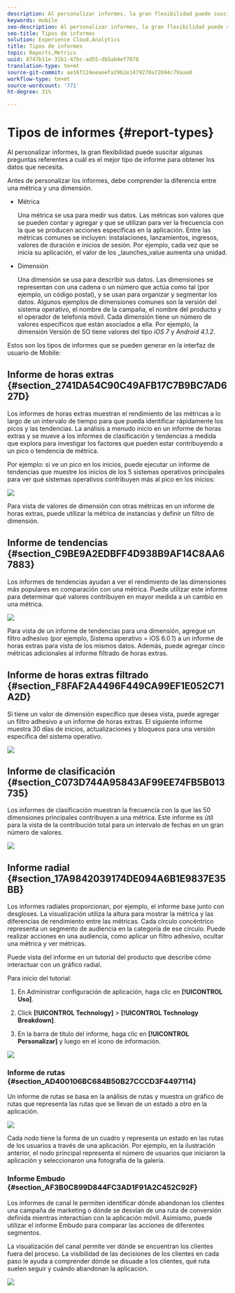 ```yaml
---
description: Al personalizar informes, la gran flexibilidad puede suscitar algunas preguntas referentes a cuál es el mejor tipo de informe para obtener los datos que necesita.
keywords: mobile
seo-description: Al personalizar informes, la gran flexibilidad puede suscitar algunas preguntas referentes a cuál es el mejor tipo de informe para obtener los datos que necesita.
seo-title: Tipos de informes
solution: Experience Cloud,Analytics
title: Tipos de informes
topic: Reports,Metrics
uuid: 8747b11e-31b1-47bc-ad55-db5ab4ef7078
translation-type: tm+mt
source-git-commit: ae16f224eeaeefa29b2e1479270a72694c79aaa0
workflow-type: tm+mt
source-wordcount: '771'
ht-degree: 31%

---
```



# Tipos de informes {#report-types}

Al personalizar informes, la gran flexibilidad puede suscitar algunas preguntas referentes a cuál es el mejor tipo de informe para obtener los datos que necesita.

Antes de personalizar los informes, debe comprender la diferencia entre una métrica y una dimensión.

* Métrica

   Una métrica se usa para medir sus datos. Las métricas son valores que se pueden contar y agregar y que se utilizan para ver la frecuencia con la que se producen acciones específicas en la aplicación. Entre las métricas comunes se incluyen: instalaciones, lanzamientos, ingresos, valores de duración e inicios de sesión. Por ejemplo, cada vez que se inicia su aplicación, el valor de los _launches_value aumenta una unidad.

* Dimensión

   Una dimensión se usa para describir sus datos. Las dimensiones se representan con una cadena o un número que actúa como tal (por ejemplo, un código postal), y se usan para organizar y segmentar los datos. Algunos ejemplos de dimensiones comunes son la versión del sistema operativo, el nombre de la campaña, el nombre del producto y el operador de telefonía móvil. Cada dimensión tiene un número de valores específicos que están asociados a ella. Por ejemplo, la dimensión Versión de SO tiene valores del tipo _iOS 7_ y _Android 4.1.2_.

Estos son los tipos de informes que se pueden generar en la interfaz de usuario de Mobile:

## Informe de horas extras {#section_2741DA54C90C49AFB17C7B9BC7AD627D}

Los informes de horas extras muestran el rendimiento de las métricas a lo largo de un intervalo de tiempo para que pueda identificar rápidamente los picos y las tendencias. La análisis a menudo inicio en un informe de horas extras y se mueve a los informes de clasificación y tendencias a medida que explora para investigar los factores que pueden estar contribuyendo a un pico o tendencia de métrica.

Por ejemplo: si ve un pico en los inicios, puede ejecutar un informe de tendencias que muestre los inicios de los 5 sistemas operativos principales para ver qué sistemas operativos contribuyen más al pico en los inicios:

![](assets/overtime.png)

Para vista de valores de dimensión con otras métricas en un informe de horas extras, puede utilizar la métrica de instancias y definir un filtro de dimensión.

## Informe de tendencias {#section_C9BE9A2EDBFF4D938B9AF14C8AA67883}

Los informes de tendencias ayudan a ver el rendimiento de las dimensiones más populares en comparación con una métrica. Puede utilizar este informe para determinar qué valores contribuyen en mayor medida a un cambio en una métrica.

![](assets/trended.png)

Para vista de un informe de tendencias para una dimensión, agregue un filtro adhesivo (por ejemplo, Sistema operativo = iOS 6.0.1) a un informe de horas extras para vista de los mismos datos. Además, puede agregar cinco métricas adicionales al informe filtrado de horas extras.

## Informe de horas extras filtrado {#section_F8FAF2A4496F449CA99EF1E052C71A2D}

Si tiene un valor de dimensión específico que desea vista, puede agregar un filtro adhesivo a un informe de horas extras. El siguiente informe muestra 30 días de inicios, actualizaciones y bloqueos para una versión específica del sistema operativo.

![](assets/overtime-filter.png)

## Informe de clasificación {#section_C073D744A95843AF99EE74FB5B013735}

Los informes de clasificación muestran la frecuencia con la que las 50 dimensiones principales contribuyen a una métrica. Este informe es útil para la vista de la contribución total para un intervalo de fechas en un gran número de valores.

![](assets/ranked.png)

## Informe radial {#section_17A9842039174DE094A6B1E9837E35BB}

Los informes radiales proporcionan, por ejemplo, el informe base junto con desgloses. La visualización utiliza la altura para mostrar la métrica y las diferencias de rendimiento entre las métricas. Cada círculo concéntrico representa un segmento de audiencia en la categoría de ese círculo. Puede realizar acciones en una audiencia, como aplicar un filtro adhesivo, ocultar una métrica y ver métricas.

Puede vista del informe en un tutorial del producto que describe cómo interactuar con un gráfico radial.

Para inicio del tutorial:

1. En Administrar configuración de aplicación, haga clic en **[!UICONTROL Uso]**.

1. Click **[!UICONTROL Technology]** > **[!UICONTROL Technology Breakdown]**.
1. En la barra de título del informe, haga clic en **[!UICONTROL Personalizar]** y luego en el icono de información.

![](assets/report_technology.png)

### Informe de rutas {#section_AD400106BC684B50B27CCCD3F4497114}

Un informe de rutas se basa en la análisis de rutas y muestra un gráfico de rutas que representa las rutas que se llevan de un estado a otro en la aplicación.

![](assets/action_paths.png)

Cada nodo tiene la forma de un cuadro y representa un estado en las rutas de los usuarios a través de una aplicación. Por ejemplo, en la ilustración anterior, el nodo principal representa el número de usuarios que iniciaron la aplicación y seleccionaron una fotografía de la galería.

### Informe Embudo {#section_AF3B0C899D844FC3AD1F91A2C452C92F}

Los informes de canal le permiten identificar dónde abandonan los clientes una campaña de marketing o dónde se desvían de una ruta de conversión definida mientras interactúan con la aplicación móvil. Asimismo, puede utilizar el informe Embudo para comparar las acciones de diferentes segmentos.

La visualización del canal permite ver dónde se encuentran los clientes fuera del proceso. La visibilidad de las decisiones de los clientes en cada paso le ayuda a comprender dónde se disuade a los clientes, qué ruta suelen seguir y cuándo abandonan la aplicación.

![](assets/funnel.png)
